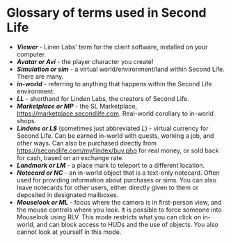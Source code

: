 # Glossary of terms used in Second Life

- ***Viewer*** - Linen Labs' term for the client software, installed on your computer.
- ***Avatar or Avi*** - the player character you create!
- ***Simulation or sim*** - a virtual world/environment/land within Second Life.  There are many.
- ***in-world*** - referring to anything that happens within the Second Life environment.
- ***LL*** - shorthand for Linden Labs, the creators of Second Life.
- ***Marketplace or MP*** - the SL Marketplace, <https://marketplace.secondlife.com>.  Real-world corollary to in-world shops.
- ***Lindens or L$*** (sometimes just abbreviated *L*) - virtual currency for Second Life.  Can be earned in-world with quests, working a job, and other ways. Can also be purchased directly from <https://secondlife.com/my/lindex/buy.php> for real money, or sold back for cash, based on an exchange rate.
- ***Landmark or LM*** - a place mark to teleport to a different location.
- ***Notecard or NC*** - an in-world object that is a text-only notecard. Often used for providing information about purchases or sims.  You can also leave notecards for other users, either directly given to them or deposited in designated mailboxes.
- ***Mouselook or ML*** - focus where the camera is in first-person view, and the mouse controls where you look.  It is possible to force someone into Mouselook using RLV.  This mode restricts what you can click on in-world, and can block access to HUDs and the use of objects.  You also cannot look at yourself in this mode.
